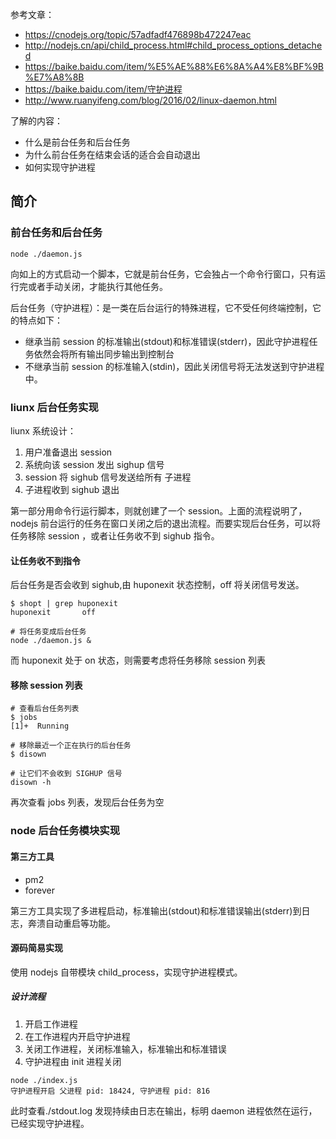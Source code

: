 参考文章：

- https://cnodejs.org/topic/57adfadf476898b472247eac
- http://nodejs.cn/api/child_process.html#child_process_options_detached
- https://baike.baidu.com/item/%E5%AE%88%E6%8A%A4%E8%BF%9B%E7%A8%8B
- https://baike.baidu.com/item/守护进程
- http://www.ruanyifeng.com/blog/2016/02/linux-daemon.html

了解的内容：

- 什么是前台任务和后台任务
- 为什么前台任务在结束会话的适合会自动退出
- 如何实现守护进程

## 简介

### 前台任务和后台任务

```shell
node ./daemon.js
```

向如上的方式启动一个脚本，它就是前台任务，它会独占一个命令行窗口，只有运行完或者手动关闭，才能执行其他任务。

后台任务（守护进程）：是一类在后台运行的特殊进程，它不受任何终端控制，它的特点如下：

- 继承当前 session 的标准输出(stdout)和标准错误(stderr)，因此守护进程任务依然会将所有输出同步输出到控制台
- 不继承当前 session 的标准输入(stdin)，因此关闭信号将无法发送到守护进程中。

### liunx 后台任务实现

liunx 系统设计：

1. 用户准备退出 session
2. 系统向该 session 发出 sighup 信号
3. session 将 sighub 信号发送给所有 子进程
4. 子进程收到 sighub 退出

第一部分用命令行运行脚本，则就创建了一个 session。上面的流程说明了，nodejs 前台运行的任务在窗口关闭之后的退出流程。而要实现后台任务，可以将任务移除 session ，或者让任务收不到 sighub 指令。

#### 让任务收不到指令

后台任务是否会收到 sighub,由 huponexit 状态控制，off 将关闭信号发送。

```shell
$ shopt | grep huponexit
huponexit       off

# 将任务变成后台任务
node ./daemon.js &
```

而 huponexit 处于 on 状态，则需要考虑将任务移除 session 列表

#### 移除 session 列表

```shell
# 查看后台任务列表
$ jobs
[1]+  Running

# 移除最近一个正在执行的后台任务
$ disown

# 让它们不会收到 SIGHUP 信号
disown -h
```

再次查看 jobs 列表，发现后台任务为空

### node 后台任务模块实现

#### 第三方工具

- pm2
- forever

第三方工具实现了多进程启动，标准输出(stdout)和标准错误输出(stderr)到日志，奔溃自动重启等功能。

#### 源码简易实现

使用 nodejs 自带模块 child_process，实现守护进程模式。

##### 设计流程

1. 开启工作进程
2. 在工作进程内开启守护进程
3. 关闭工作进程，关闭标准输入，标准输出和标准错误
4. 守护进程由 init 进程关闭

```shell
node ./index.js
守护进程开启 父进程 pid: 18424, 守护进程 pid: 816
```

此时查看./stdout.log 发现持续由日志在输出，标明 daemon 进程依然在运行，已经实现守护进程。
